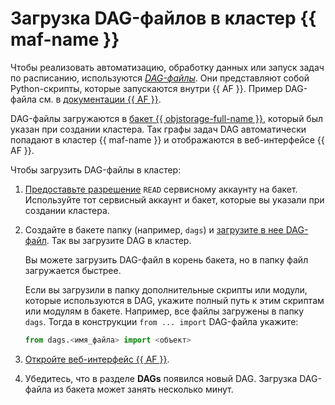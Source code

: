 # Загрузка DAG-файлов в кластер {{ maf-name }}

Чтобы реализовать автоматизацию, обработку данных или запуск задач по расписанию, используются _[DAG-файлы](../concepts/index.md#about-the-service)_. Они представляют собой Python-скрипты, которые запускаются внутри {{ AF }}. Пример DAG-файла см. в [документации {{ AF }}](https://airflow.apache.org/docs/apache-airflow/stable/tutorial/fundamentals.html).

DAG-файлы загружаются в [бакет {{ objstorage-full-name }}](../../storage/concepts/bucket.md), который был указан при создании кластера. Так графы задач DAG автоматически попадают в кластер {{ maf-name }} и отображаются в веб-интерфейсе {{ AF }}.

Чтобы загрузить DAG-файлы в кластер:

1. [Предоставьте разрешение](../../storage/operations/buckets/edit-acl.md) `READ` сервисному аккаунту на бакет. Используйте тот сервисный аккаунт и бакет, которые вы указали при создании кластера.
1. Создайте в бакете папку (например, `dags`) и [загрузите в нее DAG-файл](../../storage/operations/objects/upload.md#simple). Так вы загрузите DAG в кластер.

    Вы можете загрузить DAG-файл в корень бакета, но в папку файл загружается быстрее.

    Если вы загрузили в папку дополнительные скрипты или модули, которые используются в DAG, укажите полный путь к этим скриптам или модулям в бакете. Например, все файлы загружены в папку `dags`. Тогда в конструкции `from ... import` DAG-файла укажите:

    ```python
    from dags.<имя_файла> import <объект>
    ```

1. [Откройте веб-интерфейс {{ AF }}](af-interfaces.md#web-gui).
1. Убедитесь, что в разделе **DAGs** появился новый DAG. Загрузка DAG-файла из бакета может занять несколько минут.
